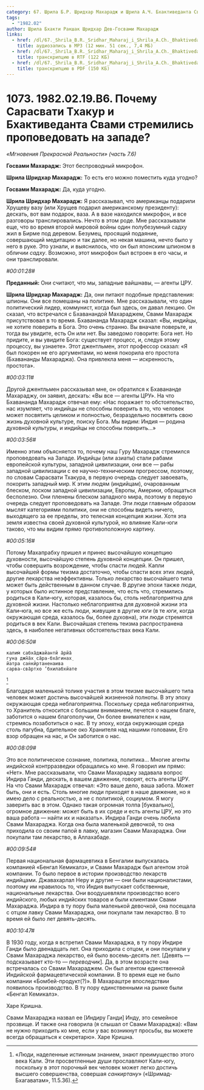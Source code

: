 ```yaml
---
category: 67. Шрила Б.Р. Шридхар Махарадж и Шрила А.Ч. Бхактиведанта Свами Прабхупада
tags:
  - "1982.02"
author: Шрила Бхакти Ракшак Шридхар Дев-Госвами Махарадж
links:
  - href: /dl/67._Shrila_B.R._Sridhar_Maharaj_i_Shrila_A.Ch._Bhaktivedanta_Svami_Prabhupada/1073_1982.02.19.B6_SridharMj_Pochemu_Sarasvati_Thakur_i_Bhaktivedanta_Svami_stremilis_propovedovat_na_zapade.mp3
    title: аудиозапись в MP3 (12 мин. 51 сек., 7,4 МБ)
  - href: /dl/67._Shrila_B.R._Sridhar_Maharaj_i_Shrila_A.Ch._Bhaktivedanta_Svami_Prabhupada/1073_1982.02.19.B6_SridharMj_Pochemu_Sarasvati_Thakur_i_Bhaktivedanta_Svami_stremilis_propovedovat_na_zapade.rtf
    title: транскрипцию в RTF (122 КБ)
  - href: /dl/67._Shrila_B.R._Sridhar_Maharaj_i_Shrila_A.Ch._Bhaktivedanta_Svami_Prabhupada/1073_1982.02.19.B6_SridharMj_Pochemu_Sarasvati_Thakur_i_Bhaktivedanta_Svami_stremilis_propovedovat_na_zapade.pdf
    title: транскрипцию в PDF (150 КБ)
---
```


# 1073. 1982.02.19.B6. Почему Сарасвати Тхакур и Бхактиведанта Свами стремились проповедовать на западе?

*«Мгновения Прекрасной Реальности» (часть 7.6)*

**Госвами Махарадж:** Этот беспроводный микрофон.

**Шрила Шридхар Махарадж:** То есть его можно поместить куда угодно?

**Госвами Махарадж:** Да, куда угодно.

**Шрила Шридхар Махарадж:** Я рассказывал, что американцы подарили Хрущеву вазу (или Хрущев подарил американскому президенту): дескать, вот вам подарок, ваза. А в вазе находился микрофон, и все разговоры транслировались. Нечто в этом роде. Мне рассказывали еще, что во время второй мировой войны один полубезумный садху жил в Бирме под деревом. Безумец, просящий подаяние, совершающий медитацию и так далее, но некая машина, нечто было у него в руке. Это узнали, и выяснилось, что он был японским шпионом в обличии *садху*. Возможно, этот микрофон был встроен в его часы, и они транслировали.

*#00:01:28#*

**Преданный:** Они считают, что мы, западные вайшнавы, — агенты ЦРУ.

**Шрила Шридхар Махарадж:** Да, они питают подобные представления: шпионы. Они все помешаны на политике. Мне рассказывали, что один политический лидер, коммунист, когда был здесь, он давал лекцию. Он сказал, что встречался с Бхаванандой Махараджем, Свами Махарадж присутствовал в то время. Бхавананда Махарадж сказал: «Вы, индийцы, не хотите поверить в Бога. Это очень странно. Вы вначале поверьте, и тогда вы увидите, есть Он или нет. Вы заведомо говорите: Бога нет. Но придите, и вы увидите Бога: существует процесс, и, следуя этому процессу, вы узнаете». Этот джентльмен, этот профессор сказал: «Я был покорен не его аргументами, но меня покорила его простота (Бхавананды Махараджа). Она привлекла меня — искренность, простота».

*#00:03:11#*

Другой джентльмен рассказывал мне, он обратился к Бхавананде Махараджу, он заявил, дескать: «Вы все — агенты ЦРУ». На что Бхавананда Махарадж отвечал ему: «Нас поражает то обстоятельство, нас изумляет, что индийцы не способны поверить в то, что человек может посвятить целиком и полностью, безраздельно посвятить свою жизнь духовной культуре, поиску Бога. Мы видим: Индия — родина духовной культуры, и индийцы не способны поверить…»

*#00:03:56#*

Именно этим объясняется то, почему наш Гуру Махарадж стремился проповедовать на Западе. Индийцы (или азиаты) стали рабами европейской культуры, западной цивилизации, они все — рабы западной цивилизации с ее научно-техническим прогрессом, поэтому, по словам Сарасвати Тхакура, в первую очередь следует завоевать, покорить западный мир. К этим людям (индийцам), очарованным блеском, лоском западной цивилизации, Европы, Америки, обращаться бесполезно. Они пленены блеском западного мира, поэтому в первую очередь следует проповедовать на Западе. Эти люди главным образом мыслят категориями политики, они не способны видеть ничего, выходящего за ее пределы, это телесная концепция жизни. Хотя эта земля известна своей духовной культурой, но влияние Кали-юги таково, что мы видим прямо противоположную картину.

*#00:05:16#*

Потому Махапрабху пришел и принес высочайшую концепцию духовности, высочайшую степень духовной концепции. Он пришел, чтобы совершить возрождение, чтобы спасти людей. Капли высочайшей формы теизма достаточно, чтобы спасти всех этих людей, другие лекарства неэффективны. Только лекарство высочайшего типа может быть действенным в данном случае. В другие эпохи также люди, у которых было истинное представление, что есть что, стремились родиться в Кали–югу, которая, казалось бы, столь неблагоприятна для духовной жизни. Настолько неблагоприятна для духовной жизни эта Кали–юга, но все же есть люди, живущие в другие *юги* (в те *юги*, когда окружающая среда, казалось бы, более духовна), эти люди стремятся родиться в век Кали. Высочайшая степень теизма распространена здесь, в наиболее негативных обстоятельствах века Кали.

*#00:06:50#*

    калим̇ сабха̄джайантй а̄рйа̄
    гун̣а джн̃а̄х̣ са̄ра-бха̄гинах̣
    йатра сан̇кӣртаненаива
    сарва-сва̄ртхо ’бхилабхйате
[^_ftn1]

Благодаря маленькой толике участия в этом теизме высочайшего типа человек может достичь высочайшей жизненной полноты. В эту эпоху окружающая среда неблагоприятна. Поскольку среда неблагоприятна, то Хранитель относится с большим вниманием, печется о нашем благе, заботится о нашем благополучии, Он более внимателен к нам, стремясь позаботиться о нас. В ту эпоху, когда окружающая среда столь пагубна, бдительное око Хранителя над нашими головами, Его взор обращен на нас, и Он заботится о нас.

*#00:08:09#*

Это все политическое сознание, политика, политика… Многие агенты индийской контрразведки обращались ко мне. Я говорил им прямо: «Нет». Мне рассказывали, что Свами Махараджу задавала вопрос Индира Ганди, дескать, в вашем движении, говорят, есть агенты ЦРУ. На что Свами Махарадж отвечал: «Это ваше дело, ваша забота. Может быть, они и есть. Столь многие люди приходят в наше движение, но я имею дело с реальностью, а не с политикой, социумом. Я могу заверить вас в этом. Однако такая огромная толпа [буквально], огромное движение: может быть в их среде и есть агенты ЦРУ, но это ваша работа — найти их и наказать». Индира Ганди очень любила Свами Махараджа. Когда она была маленькой девочкой, то она приходила со своим папой в лавку, магазин Свами Махараджа. Они покупали там лекарство, в Аллахабаде.

*#00:09:54#*

Первая национальная фармацевтика в Бенгалии выпускалась компанией «Бенгал Кемикалз», и Свами Махарадж был агентом этой компании. То было первое в истории производство лекарств индийцами. Джавахарлал Неру и другие — они были националистами, поэтому им нравилось то, что Индия выпускает собственные, национальные лекарства. Они воодушевляли производство всего индийского, любых индийских товаров и были клиентами Свами Махараджа. Индира в ту пору была маленькой девочкой, она посещала с отцом лавку Свами Махараджа, они покупали там лекарство. В то время ей было лет девять-десять.

*#00:10:47#*

В 1930 году, когда я встретил Свами Махараджа, в ту пору Индире Ганди было двенадцать лет. Она приходила с отцом, и они покупали у Свами Махараджа лекарство, ей было восемь-десять лет. [Девять — подсказывает кто-то — *переводчик*]. Да, в этом возрасте она встречалась со Свами Махараджем. Он был агентом единственной Индийской фармацевтической компании. В то время еще не было компании «Бомбей-продукт(?)». В Махараштре впоследствии появилось производство. В ту пору единственными на рынке были «Бенгал Кемикалз».

Харе Кришна.

Свами Махараджа назвал ее [Индиру Ганди] Инду, это семейное прозвище. И также она говорила (я слышал от Свами Махараджа): «Вам не нужно приходить ко мне, если у вас возникнут просьбы, вы можете всегда обращаться к секретарю». Харе Кришна.



[^_ftn1]: «Люди, наделенные истинным знанием, знают преимущество этого века Кали. Эти просветленные души прославляют Кали-югу, поскольку в этот порочный век человек может легко достичь высшего совершенства, совершая *санкиртану*» («Шримад-Бхагаватам», 11.5.36).

